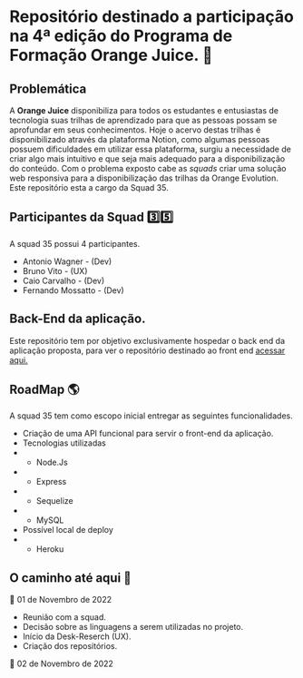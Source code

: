 # Repositório destinado a participação na 4ª edição do Programa de Formação Orange Juice. :orange:

## Problemática
A **Orange Juice** disponibiliza para todos os estudantes e entusiastas de tecnologia suas trilhas de aprendizado para que as pessoas possam se aprofundar em seus conhecimentos. Hoje o acervo destas trilhas é disponibilizado através da plataforma Notion, como algumas pessoas possuem dificuldades em utilizar essa plataforma, surgiu a necessidade de criar algo mais intuitivo e que seja mais adequado para a disponibilização do conteúdo.
Com o problema exposto cabe as *squads* criar uma solução web responsiva para a disponibilização das trilhas da Orange Evolution.
Este repositório esta a cargo da Squad 35.

## Participantes da Squad :three::five:
A squad 35 possui 4 participantes.
* Antonio Wagner - (Dev)
* Bruno Vito - (UX)
* Caio Carvalho - (Dev)
* Fernando Mossatto - (Dev)

## Back-End da aplicação. 
Este repositório tem por objetivo exclusivamente hospedar o back end da aplicação proposta, para ver o repositório destinado ao front end [acessar aqui.](https://github.com/squad35/orange-evolution-front)

## RoadMap :earth_americas:
A squad 35 tem como escopo inicial entregar as seguintes funcionalidades.
* Criação de uma API funcional para servir o front-end da aplicação.
* Tecnologias utilizadas
* * Node.Js
* * Express
* * Sequelize
* * MySQL
* Possível local de deploy
* * Heroku

## O caminho até aqui :rocket:
:calendar: 01 de Novembro de 2022
* Reunião com a squad.
* Decisão sobre as linguagens a serem utilizadas no projeto.
* Início da Desk-Reserch (UX).
* Criação dos repositórios.

:calendar: 02 de Novembro de 2022
